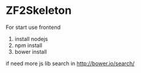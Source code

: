 ZF2Skeleton
===========
For start use frontend

1) install nodejs<br/>
2) npm install<br/>
3) bower install<br/>

if need more js lib search in http://bower.io/search/


